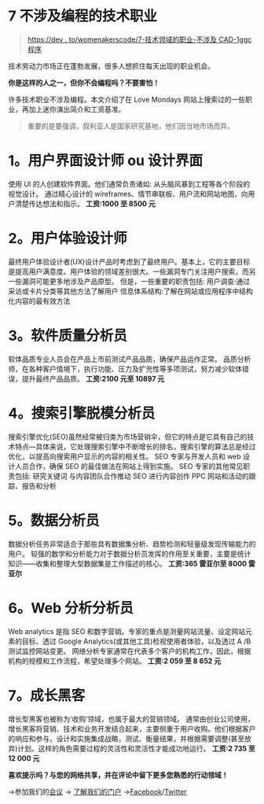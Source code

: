 # 7 不涉及编程的技术职业

> [https://dev . to/womenakerscode/7-技术领域的职业-不涉及 CAD-1ggc 程序](https://dev.to/womakerscode/7-carreiras-na-area-de-tecnologia-que-nao-envolvem-programacao-1ggc)

技术劳动力市场正在蓬勃发展，很多人想抓住每天出现的职业机会。

**你是这样的人之一，但你不会编程吗？不要害怕！**

许多技术职业不涉及编程。本文介绍了在 Love Mondays 网站上搜索过的一些职业，再加上迷你演出简介和工资基准。

> 重要的是要强调，叙利亚人是国家研究基地，他们因当地市场而异。

# 1。用户界面设计师 ou 设计界面

使用 UI 的人创建软件界面。他们通常负责诸如:
从头脑风暴到工程等各个阶段的视觉设计。
通过精心设计的 wireframes、情节串联板、用户流和网站地图，向用户清楚传达想法和指示。
**工资:1000 至 8500 元**

# 2。用户体验设计师

最终用户体验设计者(UX)设计产品时考虑到了最终用户。基本上，它的主要目标是提高用户满意度。用户体验的领域差别很大。一些漏洞专门关注用户搜索，而另一些漏洞可能更多地涉及产品原型。
但是，一些重要的职责包括:
用户调查:通过采访或卡片分类等其他方法了解用户
信息体系结构:了解在网站或应用程序中结构化内容的最有效方法

# 3。软件质量分析员

软体品质专业人员会在产品上市前测试产品品质，确保产品运作正常。
品质分析师，在各种客户情境下，执行功能、压力及扩充性等多项测试，努力减少软体错误，提升最终产品品质。
**工资:2100 元至 10897 元**

# 4。搜索引擎脱模分析员

搜索引擎优化(SEO)虽然经常被归类为市场营销伞，但它的特点是它具有自己的技术特点—具体来说，它处理搜索引擎中不断增长的排名，搜索引擎的算法总是经过优化，以提高向搜索用户显示的内容的相关性。
SEO 专家与开发人员和 web 设计人员合作，确保 SEO 的最佳做法在网站上得到实施。
SEO 专家的其他常见职责包括:
研究关键词
与内容团队合作推动 SEO 进行内容创作
PPC 网站和活动的跟踪、报告和分析

# 5。数据分析员

数据分析任务非常适合于那些具有数据集分析、趋势检测和轻量级发现传输能力的用户。
较强的数学和分析能力对于数据分析员发挥的作用至关重要，主要是统计知识——收集和整理大型数据集是工作描述的核心。
**工资:365 雷亚尔至 8000 雷亚尔**

# 6。Web 分析分析员

Web analytics 是指 SEO 和数字营销。专家的重点是测量网站流量、设定网站元素的目标、透过 Google Analytics(或其他工具)检视使用者体验，以及透过 A /B 测试监控网站变更。
网络分析专家通常在代表多个客户的机构工作，因此，根据机构的规模和工作流程，希望处理多个网站。
**工资:2 059 至 8 652 元**

# 7。成长黑客

增长型黑客也被称为‘收购’领域，也属于最大的营销领域。
通常由创业公司使用，增长黑客将营销、技术和业务开发结合起来，主要侧重于用户收购。他们根据客户的响应和参与，设计和实施集成战略，测试、衡量结果，并根据需要调整(甚至放弃)计划。这样的角色需要过程的灵活性和灵活性才能成功地运行。
**工资:2 735 至 12 000 元**

**喜欢提示吗？与您的网络共享，并在评论中留下更多您熟悉的行动领域！**

→参加我们的[会议](https://www.meetup.com/pt-BR/WoMakersCode/)
→ [了解我们的门户](http://womakerscode.org)
→[Facebook](https://www.facebook.com/womakerscode/)/[Twitter](https://twitter.com/womakerscode)